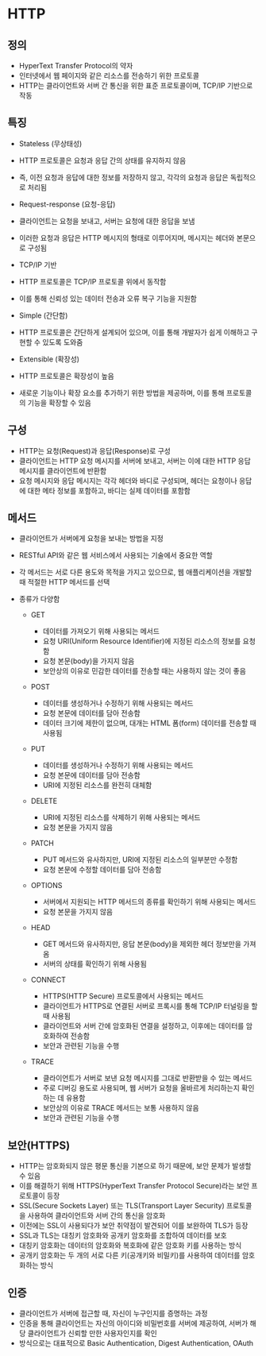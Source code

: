 # HTTP

## 정의

- HyperText Transfer Protocol의 약자
- 인터넷에서 웹 페이지와 같은 리소스를 전송하기 위한 프로토콜
- HTTP는 클라이언트와 서버 간 통신을 위한 표준 프로토콜이며, TCP/IP 기반으로 작동

## 특징

- Stateless (무상태성)
 - HTTP 프로토콜은 요청과 응답 간의 상태를 유지하지 않음
 - 즉, 이전 요청과 응답에 대한 정보를 저장하지 않고, 각각의 요청과 응답은 독립적으로 처리됨

- Request-response (요청-응답)
 - 클라이언트는 요청을 보내고, 서버는 요청에 대한 응답을 보냄
 - 이러한 요청과 응답은 HTTP 메시지의 형태로 이루어지며, 메시지는 헤더와 본문으로 구성됨

- TCP/IP 기반
 - HTTP 프로토콜은 TCP/IP 프로토콜 위에서 동작함 
 - 이를 통해 신뢰성 있는 데이터 전송과 오류 복구 기능을 지원함

- Simple (간단함)
 - HTTP 프로토콜은 간단하게 설계되어 있으며, 이를 통해 개발자가 쉽게 이해하고 구현할 수 있도록 도와줌

- Extensible (확장성)
 - HTTP 프로토콜은 확장성이 높음
 - 새로운 기능이나 확장 요소를 추가하기 위한 방법을 제공하며, 이를 통해 프로토콜의 기능을 확장할 수 있음

## 구성

- HTTP는 요청(Request)과 응답(Response)로 구성
- 클라이언트는 HTTP 요청 메시지를 서버에 보내고, 서버는 이에 대한 HTTP 응답 메시지를 클라이언트에 반환함 
- 요청 메시지와 응답 메시지는 각각 헤더와 바디로 구성되며, 헤더는 요청이나 응답에 대한 메타 정보를 포함하고, 바디는 실제 데이터를 포함함

## 메서드

- 클라이언트가 서버에게 요청을 보내는 방법을 지정
- RESTful API와 같은 웹 서비스에서 사용되는 기술에서 중요한 역할
- 각 메서드는 서로 다른 용도와 목적을 가지고 있으므로, 웹 애플리케이션을 개발할 때 적절한 HTTP 메서드를 선택

- 종류가 다양함
  - GET
     - 데이터를 가져오기 위해 사용되는 메서드
     - 요청 URI(Uniform Resource Identifier)에 지정된 리소스의 정보를 요청함
     - 요청 본문(body)을 가지지 않음
     - 보안상의 이유로 민감한 데이터를 전송할 때는 사용하지 않는 것이 좋음

  - POST 
     - 데이터를 생성하거나 수정하기 위해 사용되는 메서드
     - 요청 본문에 데이터를 담아 전송함
     - 데이터 크기에 제한이 없으며, 대개는 HTML 폼(form) 데이터를 전송할 때 사용됨
  
  - PUT 
     - 데이터를 생성하거나 수정하기 위해 사용되는 메서드
     - 요청 본문에 데이터를 담아 전송함
     - URI에 지정된 리소스를 완전히 대체함
  
  - DELETE 
     - URI에 지정된 리소스를 삭제하기 위해 사용되는 메서드
     - 요청 본문을 가지지 않음
  
  - PATCH
     - PUT 메서드와 유사하지만, URI에 지정된 리소스의 일부분만 수정함
     - 요청 본문에 수정할 데이터를 담아 전송함
 
  - OPTIONS
     - 서버에서 지원되는 HTTP 메서드의 종류를 확인하기 위해 사용되는 메서드
     - 요청 본문을 가지지 않음
  
  - HEAD
     - GET 메서드와 유사하지만, 응답 본문(body)을 제외한 헤더 정보만을 가져옴
     - 서버의 상태를 확인하기 위해 사용됨

  - CONNECT
     - HTTPS(HTTP Secure) 프로토콜에서 사용되는 메서드
     - 클라이언트가 HTTPS로 연결된 서버로 프록시를 통해 TCP/IP 터널링을 할 때 사용됨
     - 클라이언트와 서버 간에 암호화된 연결을 설정하고, 이후에는 데이터를 암호화하여 전송함
     - 보안과 관련된 기능을 수행

  - TRACE 
     - 클라이언트가 서버로 보낸 요청 메시지를 그대로 반환받을 수 있는 메서드
     - 주로 디버깅 용도로 사용되며, 웹 서버가 요청을 올바르게 처리하는지 확인하는 데 유용함
     - 보안상의 이유로 TRACE 메서드는 보통 사용하지 않음
     - 보안과 관련된 기능을 수행

## 보안(HTTPS)
- HTTP는 암호화되지 않은 평문 통신을 기본으로 하기 때문에, 보안 문제가 발생할 수 있음
- 이를 해결하기 위해 HTTPS(HyperText Transfer Protocol Secure)라는 보안 프로토콜이 등장
- SSL(Secure Sockets Layer) 또는 TLS(Transport Layer Security) 프로토콜을 사용하여 클라이언트와 서버 간의 통신을 암호화
- 이전에는 SSL이 사용되다가 보안 취약점이 발견되어 이를 보완하여 TLS가 등장
- SSL과 TLS는 대칭키 암호화와 공개키 암호화를 조합하여 데이터를 보호
 - 대칭키 암호화는 데이터의 암호화와 복호화에 같은 암호화 키를 사용하는 방식
 - 공개키 암호화는 두 개의 서로 다른 키(공개키와 비밀키)를 사용하여 데이터를 암호화하는 방식

## 인증
- 클라이언트가 서버에 접근할 때, 자신이 누구인지를 증명하는 과정
- 인증을 통해 클라이언트는 자신의 아이디와 비밀번호를 서버에 제공하여, 서버가 해당 클라이언트가 신뢰할 만한 사용자인지를 확인
- 방식으로는 대표적으로 Basic Authentication, Digest Authentication, OAuth